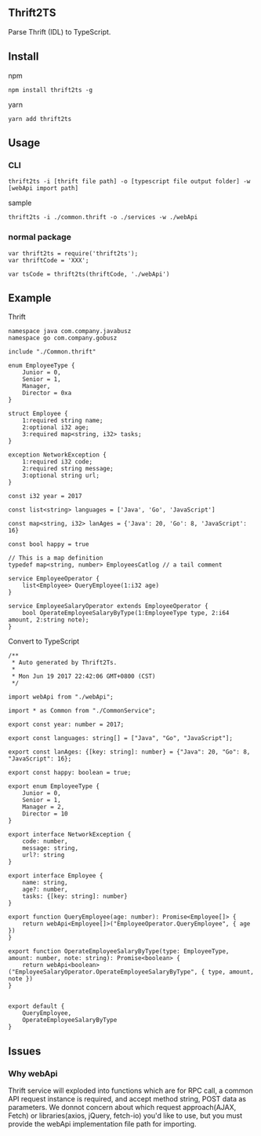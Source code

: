 ## Thrift2TS

Parse Thrift (IDL) to TypeScript.

## Install

npm
```
npm install thrift2ts -g
```

yarn
```
yarn add thrift2ts
```

## Usage

### CLI
```
thrift2ts -i [thrift file path] -o [typescript file output folder] -w [webApi import path]
```

sample
```
thrift2ts -i ./common.thrift -o ./services -w ./webApi
```

### normal package
```
var thrift2ts = require('thrift2ts');
var thriftCode = 'XXX';

var tsCode = thrift2ts(thriftCode, './webApi')
```

## Example

Thrift

```
namespace java com.company.javabusz
namespace go com.company.gobusz

include "./Common.thrift"

enum EmployeeType {
	Junior = 0,
	Senior = 1,
	Manager,
	Director = 0xa
}

struct Employee {
	1:required string name;
	2:optional i32 age;
	3:required map<string, i32> tasks;
}

exception NetworkException {
	1:required i32 code;
	2:required string message;
	3:optional string url;
}

const i32 year = 2017

const list<string> languages = ['Java', 'Go', 'JavaScript']

const map<string, i32> lanAges = {'Java': 20, 'Go': 8, 'JavaScript': 16}

const bool happy = true

// This is a map definition
typedef map<string, number> EmployeesCatlog // a tail comment

service EmployeeOperator {
	list<Employee> QueryEmployee(1:i32 age)
}

service EmployeeSalaryOperator extends EmployeeOperator {
	bool OperateEmployeeSalaryByType(1:EmployeeType type, 2:i64 amount, 2:string note);
}
```
Convert to TypeScript

```
/**
 * Auto generated by Thrift2Ts.
 *
 * Mon Jun 19 2017 22:42:06 GMT+0800 (CST)
 */

import webApi from "./webApi";

import * as Common from "./CommonService";

export const year: number = 2017; 

export const languages: string[] = ["Java", "Go", "JavaScript"]; 

export const lanAges: {[key: string]: number} = {"Java": 20, "Go": 8, "JavaScript": 16}; 

export const happy: boolean = true; 

export enum EmployeeType {
    Junior = 0,
    Senior = 1,
    Manager = 2,
    Director = 10
}

export interface NetworkException {
    code: number,
    message: string,
    url?: string
}

export interface Employee {
    name: string,
    age?: number,
    tasks: {[key: string]: number}
}

export function QueryEmployee(age: number): Promise<Employee[]> {
    return webApi<Employee[]>("EmployeeOperator.QueryEmployee", { age })
}

export function OperateEmployeeSalaryByType(type: EmployeeType, amount: number, note: string): Promise<boolean> {
    return webApi<boolean>("EmployeeSalaryOperator.OperateEmployeeSalaryByType", { type, amount, note })
}


export default {
    QueryEmployee,
    OperateEmployeeSalaryByType
}

```

## Issues

### Why webApi

Thrift service will exploded into functions which are for RPC call, a common API request instance is required, and accept method string, POST data as parameters. We donnot concern about which request approach(AJAX, Fetch) or libraries(axios, jQuery, fetch-io) you'd like to use, but you must provide the webApi implementation file path for importing.